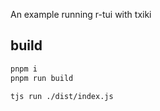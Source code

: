 An example running r-tui with txiki


## build

```bash
pnpm i
pnpm run build

tjs run ./dist/index.js
```